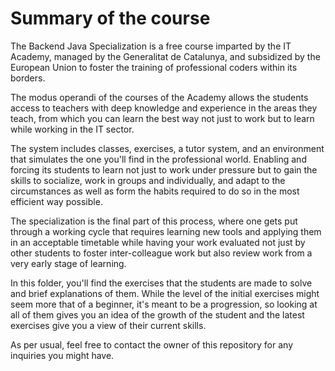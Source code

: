 # Summary of the course
The Backend Java Specialization is a free course imparted by the IT Academy, managed by the Generalitat de Catalunya, and subsidized by the European Union to foster the training of professional coders within its borders.

The modus operandi of the courses of the Academy allows the students access to teachers with deep knowledge and experience in the areas they teach, from which you can learn the best way not just to work but to learn while working in the IT sector.

The system includes classes, exercises, a tutor system, and an environment that simulates the one you'll find in the professional world. Enabling and forcing its students to learn not just to work under pressure but to gain the skills to socialize, work in groups and individually, and adapt to the circumstances as well as form the habits required to do so in the most efficient way possible.

The specialization is the final part of this process, where one gets put through a working cycle that requires learning new tools and applying them in an acceptable timetable while having your work evaluated not just by other students to foster inter-colleague work but also review work from a very early stage of learning.

In this folder, you'll find the exercises that the students are made to solve and brief explanations of them. While the level of the initial exercises might seem more that of a beginner, it's meant to be a progression, so looking at all of them gives you an idea of the growth of the student and the latest exercises give you a view of their current skills.

As per usual, feel free to contact the owner of this repository for any inquiries you might have.
